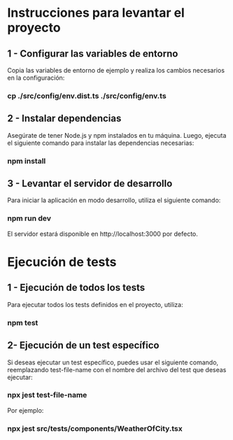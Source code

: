 # Instrucciones para levantar el proyecto

## 1 - Configurar las variables de entorno

Copia las variables de entorno de ejemplo y realiza los cambios necesarios en la configuración:
### cp ./src/config/env.dist.ts ./src/config/env.ts

## 2 - Instalar dependencias

Asegúrate de tener Node.js y npm instalados en tu máquina. Luego, ejecuta el siguiente comando para instalar las dependencias necesarias:
### npm install

## 3 - Levantar el servidor de desarrollo

Para iniciar la aplicación en modo desarrollo, utiliza el siguiente comando:
### npm run dev
El servidor estará disponible en http://localhost:3000 por defecto.

# Ejecución de tests

## 1 - Ejecución de todos los tests

Para ejecutar todos los tests definidos en el proyecto, utiliza:
### npm test

## 2- Ejecución de un test específico

Si deseas ejecutar un test específico, puedes usar el siguiente comando, reemplazando test-file-name con el nombre del archivo del test que deseas ejecutar:
### npx jest test-file-name

Por ejemplo:
### npx jest src/__tests__/components/WeatherOfCity.tsx
